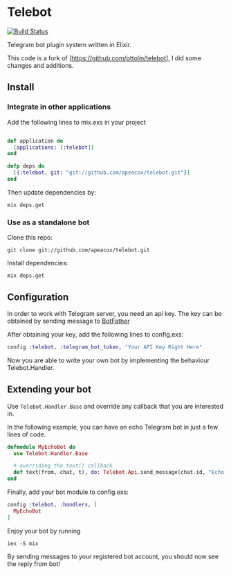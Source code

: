 Telebot
=======
[![Build Status](https://travis-ci.org/apeacox/telebot.svg?branch=master)](https://travis-ci.org/apeacox/telebot)

Telegram bot plugin system written in Elixir.

This code is a fork of [https://github.com/ottolin/telebot], I did some changes and additions.

## Install

### Integrate in other applications

Add the following lines to mix.exs in your project
```elixir

def application do
  [applications: [:telebot]]
end

defp deps do
  [{:telebot, git: "git://github.com/apeacox/telebot.git"}]
end
```

Then update dependencies by:
```
mix deps.get
```

### Use as a standalone bot

Clone this repo:

```
git clone git://github.com/apeacox/telebot.git
```

Install dependencies:
```
mix deps.get
```


## Configuration
In order to work with Telegram server, you need an api key.
The key can be obtained by sending message to [BotFather](https://telegram.me/BotFather)

After obtaining your key, add the following lines to config.exs:

```elixir
config :telebot, :telegram_bot_token, "Your API Key Right Here"
```

Now you are able to write your own bot by implementing the behaviour Telebot.Handler.


## Extending your bot
Use `Telebot.Handler.Base` and override any callback that you are interested in.

In the following example, you can have an echo Telegram bot in just a few lines of code.
```elixir
defmodule MyEchoBot do
  use Telebot.Handler.Base

  # overriding the text() callback
  def text(from, chat, t), do: Telebot.Api.send_message(chat.id, "Echo: " <> t)
end
```

Finally, add your bot module to config.exs:
```elixir
config :telebot, :handlers, [
  MyEchoBot
]
```

Enjoy your bot by running
```
iex -S mix
```

By sending messages to your registered bot account, you should now see the reply from bot!
